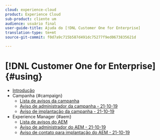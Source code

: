 ```yaml
---
cloud: experience-cloud
product: Experience Cloud
sub-product: cliente um
audience: usuário final
user-guide-title: Ajuda do [!DNL Customer One for Enterprise]
translation-type: tm+mt
source-git-commit: f0d7a9c715b587d491dc75277f9ed0673835621d

---
```



# [!DNL Customer One for Enterprise] {#using}

+ [Introdução](home.md)
+ Campanha {#campaign}
   + [Lista de avisos da campanha](campaign-list.md)
   + [Aviso de administrador da campanha - 21-10-19](campaign-admin.md)
   + [Aviso de implantação da campanha - 21-10-19](campaign-deploy.md)
+ Experience Manager {#aem}
   + [Lista de avisos do AEM](aem-list.md)
   + [Aviso de administrador do AEM - 21-10-19](aem-admin.md)
   + [Aviso de contato para implantação do AEM - 21-10-19](aem-deploy.md)
